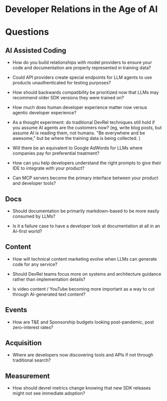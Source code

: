 # Developer Relations in the Age of AI

# Questions


## AI Assisted Coding


- How do you build relationships with model providers to ensure your code and documentation are properly represented in training data?

- Could API providers create special endpoints for LLM agents to use products unauthenticated for testing purposes?

- How should backwards compatibility be prioritized now that LLMs may recommend older SDK versions they were trained on?

- How much does human developer experience matter now versus agentic developer experience?

- As a thought experiment: do traditional DevRel techniques still hold if you assume AI agents are the customers now? (eg, write blog posts, but assume AI is reading them, not humans. "Be everywhere and be awesome," but be where the training data is being collected. )

- Will there be an equivalent to Google AdWords for LLMs where companies pay for preferential treatment?

- How can you help developers understand the right prompts to give their IDE to integrate with your product?

- Can MCP servers become the primary interface between your product and developer tools?


## Docs

- Should documentation be primarily markdown-based to be more easily consumed by LLMs?

- Is it a failure case to have a developer look at documentation at all in an AI-first world?  

## Content

- How will technical content marketing evolve when LLMs can generate code for any service?

- Should DevRel teams focus more on systems and architecture guidance rather than implementation details?

- Is video content / YouTube becoming more important as a way to cut through AI-generated text content?

## Events

* How are T&E and Sponsorship budgets looking post-pandemic, post zero-interest rates?
## Acquisition

- Where are developers now discovering tools and APIs if not through traditional search?

## Measurement

- How should devrel metrics change knowing that new SDK releases might not see immediate adoption?